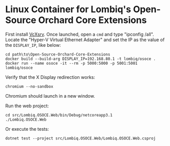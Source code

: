 # Linux Container for Lombiq's Open-Source Orchard Core Extensions

First install [VcXsrv](https://sourceforge.net/projects/vcxsrv/). Once launched, open a `cmd` and type "ipconfig /all". Locate the "Hyper-V Virtual Ethernet Adapter" and set the IP as the value of the `DISPLAY_IP`, like below:

```shell
cd path\to\Open-Source-Orchard-Core-Extensions
docker build --build-arg DISPLAY_IP=192.168.80.1 -t lombiq/osoce .
docker run --name osoce -it --rm -p 5000:5000 -p 5001:5001 lombiq/osoce
```

Verify that the X Display redirection works:
```shell
chromium --no-sandbox
```
Chromium should launch in a new window.

Run the web project:
```shell
cd src/Lombiq.OSOCE.Web/bin/Debug/netcoreapp3.1
./Lombiq.OSOCE.Web
```

Or execute the tests:
```shell
dotnet test --project src/Lombiq.OSOCE.Web/Lombiq.OSOCE.Web.csproj
```

